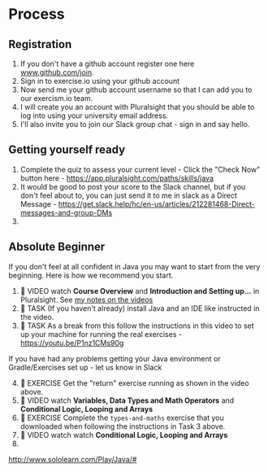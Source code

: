 # Process

## Registration

1. If you don't have a github account register one here www.github.com/join. 
2. Sign in to exercise.io using your github account 
3. Now send me your github account username so that I can add you to our exercism.io team.
4. I will create you an account with Pluralsight that you should be able to log into using your university email address.
5. I'll also invite you to join our Slack group chat - sign in and say hello.

## Getting yourself ready

1. Complete the quiz to assess your current level - Click the "Check Now" button here - https://app.pluralsight.com/paths/skills/java
2. It would be good to post your score to the Slack channel, but if you don't feel about to, you can just send it to me in slack as a Direct Message - https://get.slack.help/hc/en-us/articles/212281468-Direct-messages-and-group-DMs
3. 


## Absolute Beginner

If you don't feel at all confident in Java you may want to start from the very beginning. Here is how we recommend you start. 

1. :cinema: VIDEO watch **Course Overview** and **Introduction and Setting up...** in Pluralsight. See [my notes on the videos](pluralsight-notes.md)
2. :construction_worker: TASK (If you haven't already) install Java and an IDE like instructed in the video. 
3. :construction_worker: TASK As a break from this follow the instructions in this video to set up your machine for running the real exercises - https://youtu.be/P1nz1CMs90g

If you have had any problems getting your Java environment or Gradle/Exercises set up - let us know in Slack

4. :runner: EXERCISE Get the "return" exercise running as shown in the video above.
5. :cinema: VIDEO watch **Variables, Data Types and Math Operators** and **Conditional Logic, Looping and Arrays**
6. :runner: EXERCISE Complete the `types-and-maths` exercise that you downloaded when following the instructions in Task 3 above. 
7. :cinema: VIDEO watch watch **Conditional Logic, Looping and Arrays**
8. 

http://www.sololearn.com/Play/Java/#


